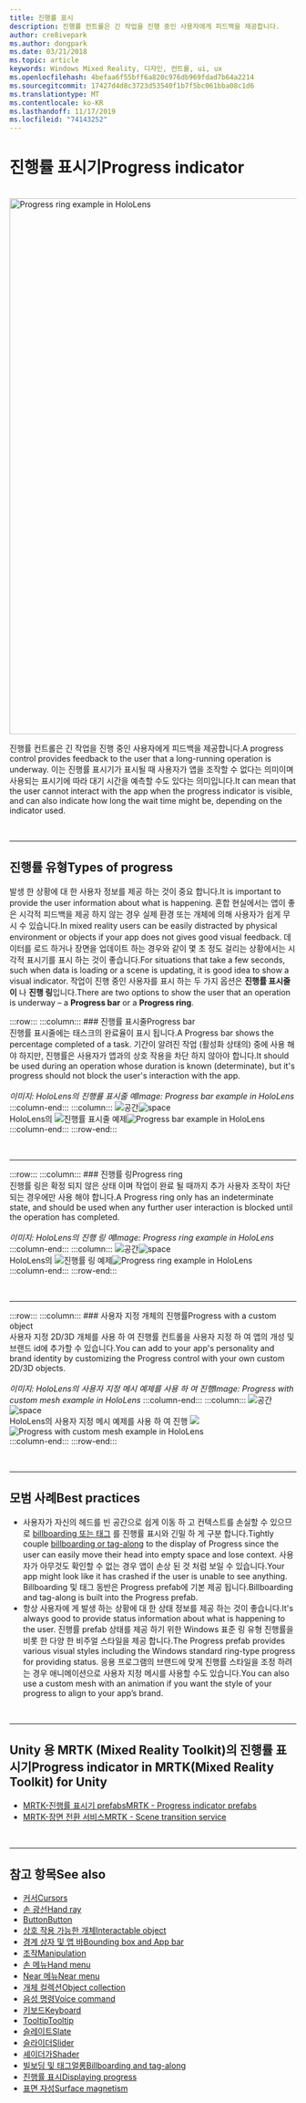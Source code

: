 ```yaml
---
title: 진행률 표시
description: 진행률 컨트롤은 긴 작업을 진행 중인 사용자에게 피드백을 제공합니다.
author: cre8ivepark
ms.author: dongpark
ms.date: 03/21/2018
ms.topic: article
keywords: Windows Mixed Reality, 디자인, 컨트롤, ui, ux
ms.openlocfilehash: 4befaa6f55bff6a820c976db969fdad7b64a2214
ms.sourcegitcommit: 17427d4d8c3723d53540f1b7f5bc061bba08c1d6
ms.translationtype: MT
ms.contentlocale: ko-KR
ms.lasthandoff: 11/17/2019
ms.locfileid: "74143252"
---
```

# <a name="progress-indicator"></a><span data-ttu-id="4bd3a-104">진행률 표시기</span><span class="sxs-lookup"><span data-stu-id="4bd3a-104">Progress indicator</span></span>

<br>

<img src="images/UX/MRTK_ProgressIndicator.gif" alt="Progress ring example in HoloLens" width="940px">

<span data-ttu-id="4bd3a-105">진행률 컨트롤은 긴 작업을 진행 중인 사용자에게 피드백을 제공합니다.</span><span class="sxs-lookup"><span data-stu-id="4bd3a-105">A progress control provides feedback to the user that a long-running operation is underway.</span></span> <span data-ttu-id="4bd3a-106">이는 진행률 표시기가 표시될 때 사용자가 앱을 조작할 수 없다는 의미이며 사용되는 표시기에 따라 대기 시간을 예측할 수도 있다는 의미입니다.</span><span class="sxs-lookup"><span data-stu-id="4bd3a-106">It can mean that the user cannot interact with the app when the progress indicator is visible, and can also indicate how long the wait time might be, depending on the indicator used.</span></span>

<br>

---

## <a name="types-of-progress"></a><span data-ttu-id="4bd3a-107">진행률 유형</span><span class="sxs-lookup"><span data-stu-id="4bd3a-107">Types of progress</span></span>

<span data-ttu-id="4bd3a-108">발생 한 상황에 대 한 사용자 정보를 제공 하는 것이 중요 합니다.</span><span class="sxs-lookup"><span data-stu-id="4bd3a-108">It is important to provide the user information about what is happening.</span></span> <span data-ttu-id="4bd3a-109">혼합 현실에서는 앱이 좋은 시각적 피드백을 제공 하지 않는 경우 실제 환경 또는 개체에 의해 사용자가 쉽게 무시 수 있습니다.</span><span class="sxs-lookup"><span data-stu-id="4bd3a-109">In mixed reality users can be easily distracted by physical environment or objects if your app does not gives good visual feedback.</span></span> <span data-ttu-id="4bd3a-110">데이터를 로드 하거나 장면을 업데이트 하는 경우와 같이 몇 초 정도 걸리는 상황에서는 시각적 표시기를 표시 하는 것이 좋습니다.</span><span class="sxs-lookup"><span data-stu-id="4bd3a-110">For situations that take a few seconds, such when data is loading or a scene is updating, it is good idea to show a visual indicator.</span></span> <span data-ttu-id="4bd3a-111">작업이 진행 중인 사용자를 표시 하는 두 가지 옵션은 **진행률 표시줄이** 나 **진행 링**입니다.</span><span class="sxs-lookup"><span data-stu-id="4bd3a-111">There are two options to show the user that an operation is underway – a **Progress bar** or a **Progress ring**.</span></span>

:::row:::
    :::column:::
        ### <a name="progress-barbr"></a><span data-ttu-id="4bd3a-112">진행률 표시줄</span><span class="sxs-lookup"><span data-stu-id="4bd3a-112">Progress bar</span></span><br>
        <span data-ttu-id="4bd3a-113">진행률 표시줄에는 태스크의 완료율이 표시 됩니다.</span><span class="sxs-lookup"><span data-stu-id="4bd3a-113">A Progress bar shows the percentage completed of a task.</span></span> <span data-ttu-id="4bd3a-114">기간이 알려진 작업 (활성화 상태의) 중에 사용 해야 하지만, 진행률은 사용자가 앱과의 상호 작용을 차단 하지 않아야 합니다.</span><span class="sxs-lookup"><span data-stu-id="4bd3a-114">It should be used during an operation whose duration is known (determinate), but it's progress should not block the user's interaction with the app.</span></span><br>
        <br>
        <span data-ttu-id="4bd3a-115">*이미지: HoloLens의 진행률 표시줄 예*</span><span class="sxs-lookup"><span data-stu-id="4bd3a-115">*Image: Progress bar example in HoloLens*</span></span>
    :::column-end:::
        :::column:::
        <span data-ttu-id="4bd3a-116">![공간](images/spacer-20x582.png)</span><span class="sxs-lookup"><span data-stu-id="4bd3a-116">![space](images/spacer-20x582.png)</span></span><br>
       <span data-ttu-id="4bd3a-117">HoloLens의 ![진행률 표시줄 예제](images/640px-progressbar.jpg)</span><span class="sxs-lookup"><span data-stu-id="4bd3a-117">![Progress bar example in HoloLens](images/640px-progressbar.jpg)</span></span><br>
    :::column-end:::
:::row-end:::

<br>

---

:::row:::
    :::column:::
        ### <a name="progress-ringbr"></a><span data-ttu-id="4bd3a-118">진행률 링</span><span class="sxs-lookup"><span data-stu-id="4bd3a-118">Progress ring</span></span><br>
        <span data-ttu-id="4bd3a-119">진행률 링은 확정 되지 않은 상태 이며 작업이 완료 될 때까지 추가 사용자 조작이 차단 되는 경우에만 사용 해야 합니다.</span><span class="sxs-lookup"><span data-stu-id="4bd3a-119">A Progress ring only has an indeterminate state, and should be used when any further user interaction is blocked until the operation has completed.</span></span><br>
        <br>
        <span data-ttu-id="4bd3a-120">*이미지: HoloLens의 진행 링 예*</span><span class="sxs-lookup"><span data-stu-id="4bd3a-120">*Image: Progress ring example in HoloLens*</span></span>
    :::column-end:::
        :::column:::
        <span data-ttu-id="4bd3a-121">![공간](images/spacer-20x582.png)</span><span class="sxs-lookup"><span data-stu-id="4bd3a-121">![space](images/spacer-20x582.png)</span></span><br>
       <span data-ttu-id="4bd3a-122">HoloLens의 ![진행률 링 예제](images/640px-progressring.jpg)</span><span class="sxs-lookup"><span data-stu-id="4bd3a-122">![Progress ring example in HoloLens](images/640px-progressring.jpg)</span></span><br>
    :::column-end:::
:::row-end:::

<br>

---

:::row:::
    :::column:::
        ### <a name="progress-with-a-custom-objectbr"></a><span data-ttu-id="4bd3a-123">사용자 지정 개체의 진행률</span><span class="sxs-lookup"><span data-stu-id="4bd3a-123">Progress with a custom object</span></span><br>
        <span data-ttu-id="4bd3a-124">사용자 지정 2D/3D 개체를 사용 하 여 진행률 컨트롤을 사용자 지정 하 여 앱의 개성 및 브랜드 id에 추가할 수 있습니다.</span><span class="sxs-lookup"><span data-stu-id="4bd3a-124">You can add to your app's personality and brand identity by customizing the Progress control with your own custom 2D/3D objects.</span></span><br>
        <br>
        <span data-ttu-id="4bd3a-125">*이미지: HoloLens의 사용자 지정 메시 예제를 사용 하 여 진행*</span><span class="sxs-lookup"><span data-stu-id="4bd3a-125">*Image: Progress with custom mesh example in HoloLens*</span></span>
    :::column-end:::
        :::column:::
        <span data-ttu-id="4bd3a-126">![공간](images/spacer-20x582.png)</span><span class="sxs-lookup"><span data-stu-id="4bd3a-126">![space](images/spacer-20x582.png)</span></span><br>
       <span data-ttu-id="4bd3a-127">HoloLens의 사용자 지정 메시 예제를 사용 하 여 진행 ![](images/640px-progresscustom.jpg)</span><span class="sxs-lookup"><span data-stu-id="4bd3a-127">![Progress with custom mesh example in HoloLens](images/640px-progresscustom.jpg)</span></span><br>
    :::column-end:::
:::row-end:::

<br>

---

## <a name="best-practices"></a><span data-ttu-id="4bd3a-128">모범 사례</span><span class="sxs-lookup"><span data-stu-id="4bd3a-128">Best practices</span></span>
* <span data-ttu-id="4bd3a-129">사용자가 자신의 헤드를 빈 공간으로 쉽게 이동 하 고 컨텍스트를 손실할 수 있으므로 [billboarding 또는 태그](billboarding-and-tag-along.md) 를 진행률 표시와 긴밀 하 게 구분 합니다.</span><span class="sxs-lookup"><span data-stu-id="4bd3a-129">Tightly couple [billboarding or tag-along](billboarding-and-tag-along.md) to the display of Progress since the user can easily move their head into empty space and lose context.</span></span> <span data-ttu-id="4bd3a-130">사용자가 아무것도 확인할 수 없는 경우 앱이 손상 된 것 처럼 보일 수 있습니다.</span><span class="sxs-lookup"><span data-stu-id="4bd3a-130">Your app might look like it has crashed if the user is unable to see anything.</span></span> <span data-ttu-id="4bd3a-131">Billboarding 및 태그 동반은 Progress prefab에 기본 제공 됩니다.</span><span class="sxs-lookup"><span data-stu-id="4bd3a-131">Billboarding and tag-along is built into the Progress prefab.</span></span>
* <span data-ttu-id="4bd3a-132">항상 사용자에 게 발생 하는 상황에 대 한 상태 정보를 제공 하는 것이 좋습니다.</span><span class="sxs-lookup"><span data-stu-id="4bd3a-132">It's always good to provide status information about what is happening to the user.</span></span> <span data-ttu-id="4bd3a-133">진행률 prefab 상태를 제공 하기 위한 Windows 표준 링 유형 진행률을 비롯 한 다양 한 비주얼 스타일을 제공 합니다.</span><span class="sxs-lookup"><span data-stu-id="4bd3a-133">The Progress prefab provides various visual styles including the Windows standard ring-type progress for providing status.</span></span> <span data-ttu-id="4bd3a-134">응용 프로그램의 브랜드에 맞게 진행률 스타일을 조정 하려는 경우 애니메이션으로 사용자 지정 메시를 사용할 수도 있습니다.</span><span class="sxs-lookup"><span data-stu-id="4bd3a-134">You can also use a custom mesh with an animation if you want the style of your progress to align to your app’s brand.</span></span>

<br>

---

## <a name="progress-indicator-in-mrtkmixed-reality-toolkit-for-unity"></a><span data-ttu-id="4bd3a-135">Unity 용 MRTK (Mixed Reality Toolkit)의 진행률 표시기</span><span class="sxs-lookup"><span data-stu-id="4bd3a-135">Progress indicator in MRTK(Mixed Reality Toolkit) for Unity</span></span>

* [<span data-ttu-id="4bd3a-136">MRTK-진행률 표시기 prefabs</span><span class="sxs-lookup"><span data-stu-id="4bd3a-136">MRTK - Progress indicator prefabs</span></span>](https://github.com/microsoft/MixedRealityToolkit-Unity/tree/mrtk_release/Assets/MixedRealityToolkit.SDK/Features/UX/Prefabs/ProgressIndicators)
* [<span data-ttu-id="4bd3a-137">MRTK-장면 전환 서비스</span><span class="sxs-lookup"><span data-stu-id="4bd3a-137">MRTK - Scene transition service</span></span>](https://microsoft.github.io/MixedRealityToolkit-Unity/Documentation/Extensions/SceneTransitionService/SceneTransitionServiceOverview.html)


<br>

---

## <a name="see-also"></a><span data-ttu-id="4bd3a-138">참고 항목</span><span class="sxs-lookup"><span data-stu-id="4bd3a-138">See also</span></span>

* [<span data-ttu-id="4bd3a-139">커서</span><span class="sxs-lookup"><span data-stu-id="4bd3a-139">Cursors</span></span>](cursors.md)
* [<span data-ttu-id="4bd3a-140">손 광선</span><span class="sxs-lookup"><span data-stu-id="4bd3a-140">Hand ray</span></span>](point-and-commit.md)
* [<span data-ttu-id="4bd3a-141">Button</span><span class="sxs-lookup"><span data-stu-id="4bd3a-141">Button</span></span>](button.md)
* [<span data-ttu-id="4bd3a-142">상호 작용 가능한 개체</span><span class="sxs-lookup"><span data-stu-id="4bd3a-142">Interactable object</span></span>](interactable-object.md)
* [<span data-ttu-id="4bd3a-143">경계 상자 및 앱 바</span><span class="sxs-lookup"><span data-stu-id="4bd3a-143">Bounding box and App bar</span></span>](app-bar-and-bounding-box.md)
* [<span data-ttu-id="4bd3a-144">조작</span><span class="sxs-lookup"><span data-stu-id="4bd3a-144">Manipulation</span></span>](direct-manipulation.md)
* [<span data-ttu-id="4bd3a-145">손 메뉴</span><span class="sxs-lookup"><span data-stu-id="4bd3a-145">Hand menu</span></span>](hand-menu.md)
* [<span data-ttu-id="4bd3a-146">Near 메뉴</span><span class="sxs-lookup"><span data-stu-id="4bd3a-146">Near menu</span></span>](near-menu.md)
* [<span data-ttu-id="4bd3a-147">개체 컬렉션</span><span class="sxs-lookup"><span data-stu-id="4bd3a-147">Object collection</span></span>](object-collection.md)
* [<span data-ttu-id="4bd3a-148">음성 명령</span><span class="sxs-lookup"><span data-stu-id="4bd3a-148">Voice command</span></span>](voice-input.md)
* [<span data-ttu-id="4bd3a-149">키보드</span><span class="sxs-lookup"><span data-stu-id="4bd3a-149">Keyboard</span></span>](keyboard.md)
* [<span data-ttu-id="4bd3a-150">Tooltip</span><span class="sxs-lookup"><span data-stu-id="4bd3a-150">Tooltip</span></span>](tooltip.md)
* [<span data-ttu-id="4bd3a-151">슬레이트</span><span class="sxs-lookup"><span data-stu-id="4bd3a-151">Slate</span></span>](slate.md)
* [<span data-ttu-id="4bd3a-152">슬라이더</span><span class="sxs-lookup"><span data-stu-id="4bd3a-152">Slider</span></span>](slider.md)
* [<span data-ttu-id="4bd3a-153">셰이더가</span><span class="sxs-lookup"><span data-stu-id="4bd3a-153">Shader</span></span>](shader.md)
* [<span data-ttu-id="4bd3a-154">빌보딩 및 태그얼롱</span><span class="sxs-lookup"><span data-stu-id="4bd3a-154">Billboarding and tag-along</span></span>](billboarding-and-tag-along.md)
* [<span data-ttu-id="4bd3a-155">진행률 표시</span><span class="sxs-lookup"><span data-stu-id="4bd3a-155">Displaying progress</span></span>](progress.md)
* [<span data-ttu-id="4bd3a-156">표면 자성</span><span class="sxs-lookup"><span data-stu-id="4bd3a-156">Surface magnetism</span></span>](surface-magnetism.md)
